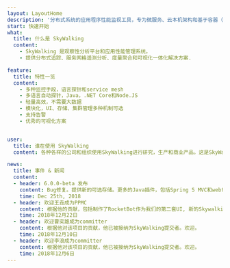 ```yaml
---
layout: LayoutHome
description: '分布式系统的应用程序性能监视工具，专为微服务、云本机架构和基于容器（Docker、K8s、Mesos）架构而设计。'
start: 快速开始
what:
  title: 什么是 SkyWalking
  content:
    - SkyWalking 是观察性分析平台和应用性能管理系统。
    - 提供分布式追踪、服务网格遥测分析、度量聚合和可视化一体化解决方案.

feature:
  title: 特性一览
  content:
    - 多种监控手段，语言探针和service mesh
    - 多语言自动探针，Java，.NET Core和Node.JS
    - 轻量高效，不需要大数据
    - 模块化，UI、存储、集群管理多种机制可选
    - 支持告警
    - 优秀的可视化方案


user:
  title: 谁在使用 SkyWalking
  content: 各种各样的公司和组织使用SkyWalking进行研究，生产和商业产品。这是SkyWalking 的用户墙

news:
  title: 事件 & 新闻
  content:
  - header: 6.0.0-beta 发布
    content: Bug修复。提供新的可选存储。更多的Java插件，包括Spring 5 MVC和webflux。
    time: Dec 25th, 2018
  - header: 欢迎王垚成为PPMC
    content: 根据他的贡献，包括制作了RocketBot作为我们的第二套UI, 新的Skywalking官网和下一版本中非常酷的链路追踪页面.他已被接纳为SkyWalking PPMC。欢迎。
    time: 2018年12月22日
  - header: 欢迎曹奕雄成为committer
    content: 根据他对该项目的贡献，他已被接纳为SkyWalking提交者。欢迎。
    time: 2018年12月10日
  - header: 欢迎李浪成为committer
    content: 根据他对该项目的贡献，他已被接纳为SkyWalking提交者。欢迎。
    time: 2018年12月6日
---
```

